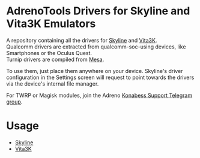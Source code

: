 # AdrenoTools Drivers for Skyline and Vita3K Emulators
A repository containing all the drivers for <a href="https://github.com/skyline-emu/skyline">Skyline</a> and <a href="https://github.com/Vita3K/Vita3K-Android">Vita3K</a>. 
<br>Qualcomm drivers are extracted from qualcomm-soc-using devices, like Smartphones or the Oculus Quest.
<br>Turnip drivers are compiled from <a href="https://docs.mesa3d.org/index.html">Mesa</a>.

To use them, just place them anywhere on your device. Skyline's driver configuration in the Settings screen will request to point towards the drivers via 
the device's internal file manager.

For TWRP or Magisk modules, join the Adreno <a href="https://t.me/adreno_konabess">Konabess Support Telegram group</a>.

# Usage

- [Skyline](docs/skyline.md)
- [Vita3K](docs/vita3k.md)
